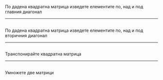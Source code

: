 ##
По дадена квадратна матрица изведете елементите по, над и под главния диагонал

____

##
По дадена квадратна матрица изведете елементите по, над и под вторичния диагонал

____

##
Транспонирайте квадратна матрица

____

##
Умножете две матрици
